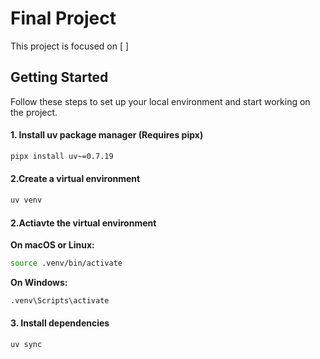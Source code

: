 # Final Project

This project is focused on [ ]

## Getting Started

Follow these steps to set up your local environment and start working on the project.

#### 1. Install uv package manager (Requires pipx)
```bash
pipx install uv~=0.7.19
```

#### 2.Create a virtual environment
```bash
uv venv
```

#### 2.Actiavte the virtual environment
**On macOS or Linux:**
```bash
source .venv/bin/activate
```
**On Windows:**
```bash
.venv\Scripts\activate
```

#### 3. Install dependencies
```bash
uv sync
```
 